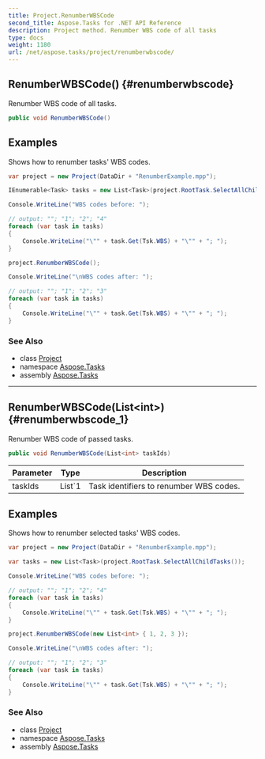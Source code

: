 ```yaml
---
title: Project.RenumberWBSCode
second_title: Aspose.Tasks for .NET API Reference
description: Project method. Renumber WBS code of all tasks
type: docs
weight: 1180
url: /net/aspose.tasks/project/renumberwbscode/
---
```

## RenumberWBSCode() {#renumberwbscode}

Renumber WBS code of all tasks.

```csharp
public void RenumberWBSCode()
```

## Examples

Shows how to renumber tasks' WBS codes.

```csharp
var project = new Project(DataDir + "RenumberExample.mpp");

IEnumerable<Task> tasks = new List<Task>(project.RootTask.SelectAllChildTasks());

Console.WriteLine("WBS codes before: ");

// output: ""; "1"; "2"; "4"
foreach (var task in tasks)
{
    Console.WriteLine("\"" + task.Get(Tsk.WBS) + "\"" + "; ");
}

project.RenumberWBSCode();

Console.WriteLine("\nWBS codes after: ");

// output: ""; "1"; "2"; "3"
foreach (var task in tasks)
{
    Console.WriteLine("\"" + task.Get(Tsk.WBS) + "\"" + "; ");
}
```

### See Also

* class [Project](../)
* namespace [Aspose.Tasks](../../project/)
* assembly [Aspose.Tasks](../../../)

---

## RenumberWBSCode(List&lt;int&gt;) {#renumberwbscode_1}

Renumber WBS code of passed tasks.

```csharp
public void RenumberWBSCode(List<int> taskIds)
```

| Parameter | Type | Description |
| --- | --- | --- |
| taskIds | List`1 | Task identifiers to renumber WBS codes. |

## Examples

Shows how to renumber selected tasks' WBS codes.

```csharp
var project = new Project(DataDir + "RenumberExample.mpp");

var tasks = new List<Task>(project.RootTask.SelectAllChildTasks());

Console.WriteLine("WBS codes before: ");

// output: ""; "1"; "2"; "4"
foreach (var task in tasks)
{
    Console.WriteLine("\"" + task.Get(Tsk.WBS) + "\"" + "; ");
}

project.RenumberWBSCode(new List<int> { 1, 2, 3 });

Console.WriteLine("\nWBS codes after: ");

// output: ""; "1"; "2"; "3"
foreach (var task in tasks)
{
    Console.WriteLine("\"" + task.Get(Tsk.WBS) + "\"" + "; ");
}
```

### See Also

* class [Project](../)
* namespace [Aspose.Tasks](../../project/)
* assembly [Aspose.Tasks](../../../)


